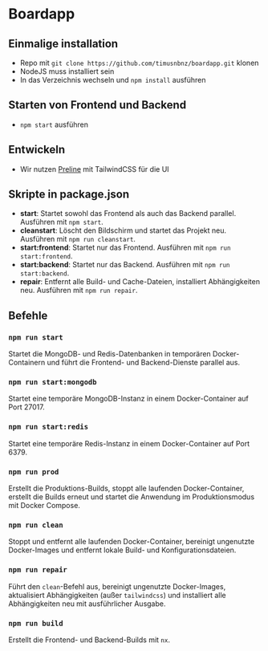 # Boardapp

## Einmalige installation

- Repo mit `git clone https://github.com/timusnbnz/boardapp.git` klonen
- NodeJS muss installiert sein
- In das Verzeichnis wechseln und `npm install` ausführen

## Starten von Frontend und Backend

- `npm start` ausführen

## Entwickeln

- Wir nutzen [Preline](https://preline.co/) mit TailwindCSS für die UI

## Skripte in package.json

- **start**: Startet sowohl das Frontend als auch das Backend parallel. Ausführen mit `npm start`.
- **cleanstart**: Löscht den Bildschirm und startet das Projekt neu. Ausführen mit `npm run cleanstart`.
- **start:frontend**: Startet nur das Frontend. Ausführen mit `npm run start:frontend`.
- **start:backend**: Startet nur das Backend. Ausführen mit `npm run start:backend`.
- **repair**: Entfernt alle Build- und Cache-Dateien, installiert Abhängigkeiten neu. Ausführen mit `npm run repair`.

## Befehle

### `npm run start`
Startet die MongoDB- und Redis-Datenbanken in temporären Docker-Containern und führt die Frontend- und Backend-Dienste parallel aus.

### `npm run start:mongodb`
Startet eine temporäre MongoDB-Instanz in einem Docker-Container auf Port 27017.

### `npm run start:redis`
Startet eine temporäre Redis-Instanz in einem Docker-Container auf Port 6379.

### `npm run prod`
Erstellt die Produktions-Builds, stoppt alle laufenden Docker-Container, erstellt die Builds erneut und startet die Anwendung im Produktionsmodus mit Docker Compose.

### `npm run clean`
Stoppt und entfernt alle laufenden Docker-Container, bereinigt ungenutzte Docker-Images und entfernt lokale Build- und Konfigurationsdateien.

### `npm run repair`
Führt den `clean`-Befehl aus, bereinigt ungenutzte Docker-Images, aktualisiert Abhängigkeiten (außer `tailwindcss`) und installiert alle Abhängigkeiten neu mit ausführlicher Ausgabe.

### `npm run build`
Erstellt die Frontend- und Backend-Builds mit `nx`.
